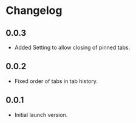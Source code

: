 # Changelog

## 0.0.3
 - Added Setting to allow closing of pinned tabs.

## 0.0.2
- Fixed order of tabs in tab history.

## 0.0.1
- Initial launch version.